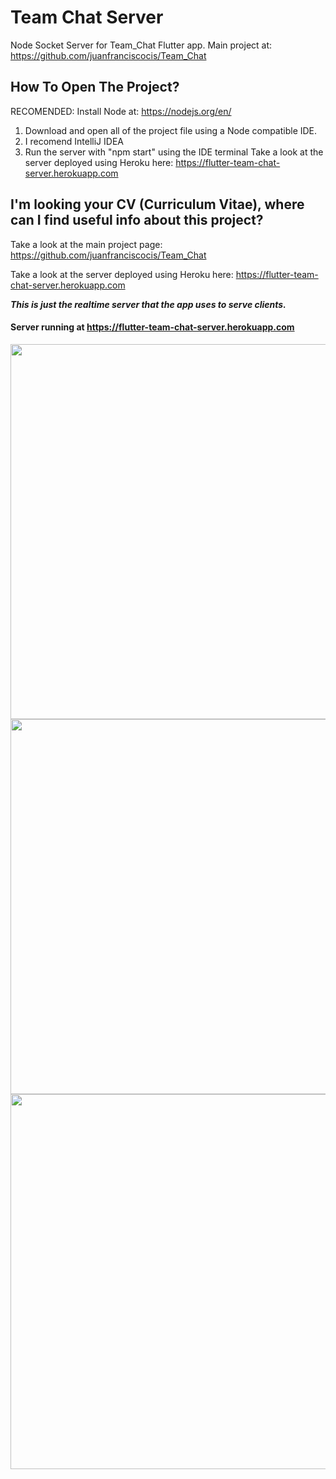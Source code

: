 # Team Chat Server
Node Socket Server for Team_Chat Flutter app.
Main project at: https://github.com/juanfranciscocis/Team_Chat

## How To Open The Project?
RECOMENDED: Install Node at:  https://nodejs.org/en/
1. Download and open all of the project file using a Node compatible IDE.
2. I recomend IntelliJ IDEA
3. Run the server with "npm start" using the IDE terminal
Take a look at the server deployed using Heroku here: https://flutter-team-chat-server.herokuapp.com

## I'm looking your CV (Curriculum Vitae), where can I find useful info about this project?
Take a look at the main project page: https://github.com/juanfranciscocis/Team_Chat

Take a look at the server deployed using Heroku here: https://flutter-team-chat-server.herokuapp.com

***This is just the realtime server that the app uses to serve clients.***

#### Server running at https://flutter-team-chat-server.herokuapp.com
<p float="left">
  <img src="https://github.com/juanfranciscocis/Realtime_Voting_App/blob/eb85da476bfe91c8412b2a366b045549cce0ca77/README%20FILES/Server/1.png"width="600"/>
  <img src="https://github.com/juanfranciscocis/Realtime_Voting_App/blob/eb85da476bfe91c8412b2a366b045549cce0ca77/README%20FILES/Server/2.png"width="600"/>
  <img src="https://github.com/juanfranciscocis/Realtime_Voting_App/blob/eb85da476bfe91c8412b2a366b045549cce0ca77/README%20FILES/Server/3.png"width="600"/>
</p>
